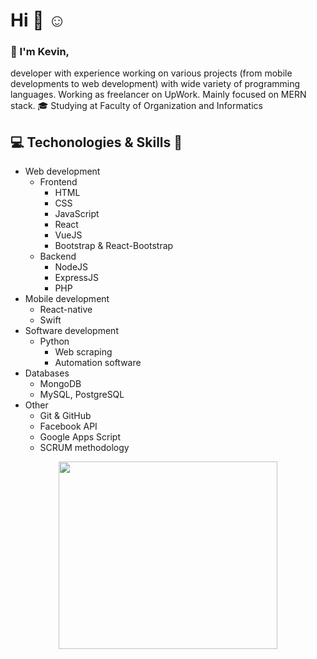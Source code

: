 # Hi :wave: :relaxed: <br/>
### :raising_hand: I'm Kevin,
developer with experience working on various projects (from mobile developments to web development) with wide variety of programming languages. Working as freelancer on UpWork. Mainly focused on MERN stack.
:mortar_board: Studying at Faculty of Organization and Informatics
## :computer: Techonologies & Skills :wrench: <br/>
* Web development
  * Frontend
    * HTML
    * CSS
    * JavaScript
    * React
    * VueJS
    * Bootstrap & React-Bootstrap
  * Backend
    * NodeJS 
    * ExpressJS
    * PHP
* Mobile development
  * React-native
  * Swift
* Software development
  * Python 
    * Web scraping
    * Automation software
* Databases
  * MongoDB
  * MySQL, PostgreSQL 
* Other
  * Git & GitHub
  * Facebook API
  * Google Apps Script
  * SCRUM methodology
 
<p align="center">
<img src="https://user-images.githubusercontent.com/57373099/101802083-56b23580-3b0f-11eb-99be-60a24aa72b3e.png" width="350" height="300" align="center">
</p>
